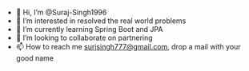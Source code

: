 - 👋 Hi, I’m @Suraj-Singh1996
- 👀 I’m interested in resolved the real world problems
- 🌱 I’m currently learning Spring Boot and JPA
- 💞️ I’m looking to collaborate on partnering
- 📫 How to reach me surjsingh777@gmail.com, drop a mail with your good name

<!---
Suraj-Singh1996/Suraj-Singh1996 is a ✨ special ✨ repository because its `README.md` (this file) appears on your GitHub profile.
You can click the Preview link to take a look at your changes.
--->
